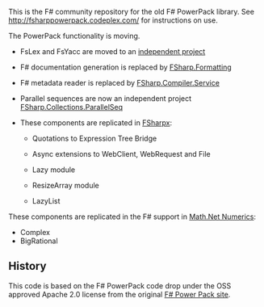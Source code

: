 This is the F# community repository for the old F# PowerPack library. 
See http://fsharppowerpack.codeplex.com/ for instructions on use.

The PowerPack functionality is moving.

 * FsLex and FsYacc are moved to an [independent project](http://fsprojects.github.io/FsLexYacc/)

 * F# documentation generation is replaced by [FSharp.Formatting](http://tpetricek.github.io/FSharp.Formatting/)

 * F# metadata reader is replaced by [FSharp.Compiler.Service](http://fsharp.github.io/FSharp.Compiler.Service/)

 * Parallel sequences are now an independent project [FSharp.Collections.ParallelSeq](https://github.com/fsgit/FSharp.Collections.ParallelSeq)

 * These components are replicated in [FSharpx](https://github.com/fsprojects/fsharpx):

   * Quotations to Expression Tree Bridge

   * Async extensions to WebClient, WebRequest and File

   * Lazy module

   * ResizeArray module

   * LazyList

These components are replicated in the F# support in [Math.Net Numerics](http://numerics.mathdotnet.com/):

 * Complex
 * BigRational

History
-------

This code is based on the F# PowerPack code drop under the OSS approved Apache 2.0 
license from the original [F# Power Pack site](http://fsharppowerpack.codeplex.com/).

